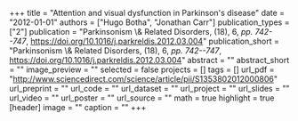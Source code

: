 +++
title = "Attention and visual dysfunction in Parkinson's disease"
date = "2012-01-01"
authors = ["Hugo Botha", "Jonathan Carr"]
publication_types = ["2"]
publication = "Parkinsonism \\& Related Disorders, (18), 6, _pp. 742--747_, https://doi.org/10.1016/j.parkreldis.2012.03.004"
publication_short = "Parkinsonism \\& Related Disorders, (18), 6, _pp. 742--747_, https://doi.org/10.1016/j.parkreldis.2012.03.004"
abstract = ""
abstract_short = ""
image_preview = ""
selected = false
projects = []
tags = []
url_pdf = "http://www.sciencedirect.com/science/article/pii/S1353802012000806"
url_preprint = ""
url_code = ""
url_dataset = ""
url_project = ""
url_slides = ""
url_video = ""
url_poster = ""
url_source = ""
math = true
highlight = true
[header]
image = ""
caption = ""
+++
